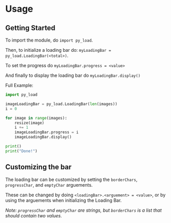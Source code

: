 # Usage

## Getting Started

To import the module, do `import py_load`.

Then, to initialize a loading bar do: `myLoadingBar = py_load.LoadingBar(<total>)`.

To set the progress do `myLoadingBar.progress = <value>`

And finally to display the loading bar do `myLoadingBar.display()`

Full Example:

```python
import py_load

imageLoadingBar = py_load.LoadingBar(len(images))
i = 0

for image in range(images):
    resize(image)
    i += 1
    imageLoadingBar.progress = i
    imageLoadingBar.display()

print()
print("Done!")
```

## Customizing the bar

The loading bar can be customized by setting the `borderChars`, `progressChar`, and `emptyChar` arguements.

These can be changed by doing `<loadingBar>.<arguement> = <value>`, or by using the arguements when initializing the Loading Bar.

*Note: `progressChar` and `emptyChar` are strings, but `borderChars` is a list that should contain two values.*
